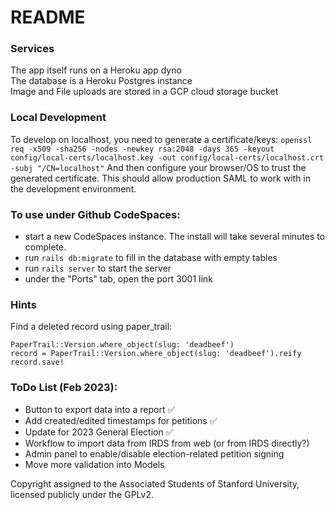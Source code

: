 # README

### Services
The app itself runs on a Heroku app dyno  
The database is a Heroku Postgres instance  
Image and File uploads are stored in a GCP cloud storage bucket  

### Local Development
To develop on localhost, you need to generate a certificate/keys:
`openssl req -x509 -sha256 -nodes -newkey rsa:2048 -days 365 -keyout config/local-certs/localhost.key -out config/local-certs/localhost.crt -subj "/CN=localhost"`
And then configure your browser/OS to trust the generated certificate.
This should allow production SAML to work with in the development environment.

### To use under Github CodeSpaces:
- start a new CodeSpaces instance. The install will take several minutes to complete.
- run `rails db:migrate` to fill in the database with empty tables
- run `rails server` to start the server
- under the "Ports" tab, open the port 3001 link

### Hints
Find a deleted record using paper_trail:
```
PaperTrail::Version.where_object(slug: 'deadbeef')
record = PaperTrail::Version.where_object(slug: 'deadbeef').reify
record.save!
```

### ToDo List (Feb 2023):
- Button to export data into a report ✅
- Add created/edited timestamps for petitions ✅
- Update for 2023 General Election ✅
- Workflow to import data from IRDS from web (or from IRDS directly?)
- Admin panel to enable/disable election-related petition signing
- Move more validation into Models

Copyright assigned to the Associated Students of Stanford University, licensed publicly under the GPLv2.
